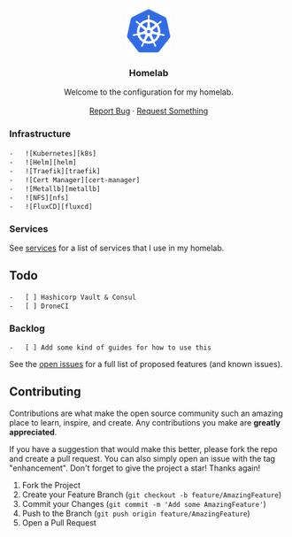 <!-- PROJECT LOGO -->
<br />
<div align="center">
  <a href="https://git.fascinated.cc/Fascinated/homelab">
    <img src="images/logo.png" alt="Logo" width="80" height="80">
  </a>

<h3 align="center">Homelab</h3>

  <p align="center">
    Welcome to the configuration for my homelab.
    <br />
    <br />
    <a href="https://git.fascinated.cc/Fascinated/home-ops/issues">Report Bug</a>
    ·
    <a href="https://git.fascinated.cc/Fascinated/home-ops/issues">Request Something</a>

  </p>
</div>

### Infrastructure

    -   ![Kubernetes][k8s]
    -   ![Helm][helm]
    -   ![Traefik][traefik]
    -   ![Cert Manager][cert-manager]
    -   ![Metallb][metallb]
    -   ![NFS][nfs]
    -   ![FluxCD][fluxcd]

### Services

See [services](./apps/production/) for a list of services that I use in my homelab.

<!-- TODO -->

## Todo

    -   [ ] Hashicorp Vault & Consul
    -   [ ] DroneCI

### Backlog

    -   [ ] Add some kind of guides for how to use this

See the [open issues](https://git.fascinated.cc/Fascinated/home-ops/issues) for a full list of proposed features (and known issues).

<!-- CONTRIBUTING -->

## Contributing

Contributions are what make the open source community such an amazing place to learn, inspire, and create. Any contributions you make are **greatly appreciated**.

If you have a suggestion that would make this better, please fork the repo and create a pull request. You can also simply open an issue with the tag "enhancement".
Don't forget to give the project a star! Thanks again!

1. Fork the Project
2. Create your Feature Branch (`git checkout -b feature/AmazingFeature`)
3. Commit your Changes (`git commit -m 'Add some AmazingFeature'`)
4. Push to the Branch (`git push origin feature/AmazingFeature`)
5. Open a Pull Request

<!-- MARKDOWN LINKS & IMAGES -->
<!-- https://www.markdownguide.org/basic-syntax/#reference-style-links -->
